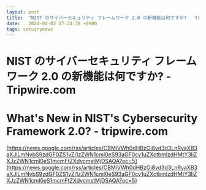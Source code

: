 ```yaml
---
layout: post
title:  "NIST のサイバーセキュリティ フレームワーク 2.0 の新機能は何ですか? - Tripwire.com"
date:   2024-04-02 17:34:38 +0900
tags: setuirynews 
---
```


# NIST のサイバーセキュリティ フレームワーク 2.0 の新機能は何ですか? - Tripwire.com



# What's New in NIST's Cybersecurity Framework 2.0? - tripwire.com

[https://news.google.com/rss/articles/CBMiVWh0dHBzOi8vd3d3LnRyaXB3aXJlLmNvbS9zdGF0ZS1vZi1zZWN1cml0eS93aGF0cy1uZXctbmlzdHMtY3liZXJzZWN1cml0eS1mcmFtZXdvcmstMjDSAQA?oc=5](https://news.google.com/rss/articles/CBMiVWh0dHBzOi8vd3d3LnRyaXB3aXJlLmNvbS9zdGF0ZS1vZi1zZWN1cml0eS93aGF0cy1uZXctbmlzdHMtY3liZXJzZWN1cml0eS1mcmFtZXdvcmstMjDSAQA?oc=5)

